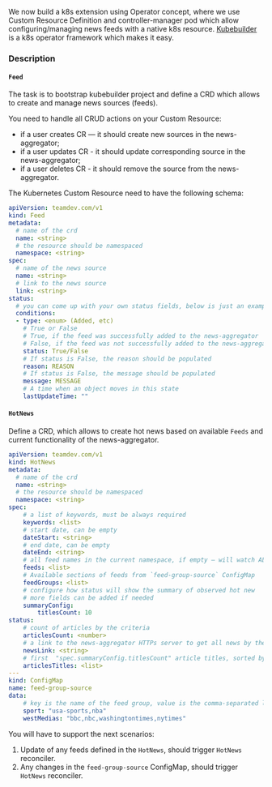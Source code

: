 We now build a k8s extension using Operator concept, where we use Custom Resource Definition and controller-manager pod
which allow configuring/managing news feeds with a native k8s resource.
[Kubebuilder](https://book.kubebuilder.io/introduction.html) is a k8s operator framework which makes it easy.

### Description

#### `Feed`
The task is to bootstrap kubebuilder project and define a CRD which allows to create and manage news sources (feeds).

You need to handle all CRUD actions on your Custom Resource:
* if a user creates CR — it should create new sources in the news-aggregator;
* if a user updates CR - it should update corresponding source in the news-aggregator;
* if a user deletes CR - it should remove the source from the news-aggregator.

The Kubernetes Custom Resource need to have the following schema:
```yaml
apiVersion: teamdev.com/v1
kind: Feed
metadata:
  # name of the crd
  name: <string>
  # the resource should be namespaced
  namespace: <string>
spec:
  # name of the news source
  name: <string>
  # link to the news source
  link: <string>
status:
  # you can come up with your own status fields, below is just an example
  conditions:
  - type: <enum> (Added, etc)
    # True or False
    # True, if the feed was successfully added to the news-aggregator
    # False, if the feed was not successfully added to the news-aggregator
    status: True/False
    # If status is False, the reason should be populated
    reason: REASON
    # If status is False, the message should be populated
    message: MESSAGE
    # A time when an object moves in this state
    lastUpdateTime: ""
```

#### `HotNews`
Define a CRD, which allows to create hot news based on available `Feeds` and current functionality of the news-aggregator.

```yaml
apiVersion: teamdev.com/v1
kind: HotNews
metadata:
  # name of the crd
  name: <string>
  # the resource should be namespaced
  namespace: <string>
spec:
    # a list of keywords, must be always required
	keywords: <list>
	# start date, can be empty
	dateStart: <string>
	# end date, can be empty
	dateEnd: <string>
    # all feed names in the current namespace, if empty — will watch ALL available feeds.
	feeds: <list>
	# Available sections of feeds from `feed-group-source` ConfigMap
	feedGroups: <list>
	# configure how status will show the summary of observed hot new
	# more fields can be added if needed
	summaryConfig:
		titlesCount: 10
status:
    # count of articles by the criteria
	articlesCount: <number>
	# a link to the news-aggregator HTTPs server to get all news by the criteria in JSON format
	newsLink: <string>
	# first  "spec.summaryConfig.titlesCount" article titles, sorted by feed name
	articlesTitles: <list>
---
kind: ConfigMap
name: feed-group-source
data:
    # key is the name of the feed group, value is the comma-separated list of feed names
	sport: "usa-sports,nba" 
	westMedias: "bbc,nbc,washingtontimes,nytimes"
```

You will have to support the next scenarios:
1. Update of any feeds defined in the `HotNews`, should trigger `HotNews` reconciler.
2. Any changes in the `feed-group-source` ConfigMap, should trigger `HotNews` reconciler.
